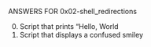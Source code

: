 
ANSWERS FOR 0x02-shell_redirections

0. Script that prints “Hello, World
1. Script that displays a confused smiley

